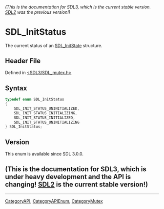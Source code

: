 ###### (This is the documentation for SDL3, which is the current stable version. [SDL2](https://wiki.libsdl.org/SDL2/) was the previous version!)
# SDL_InitStatus

The current status of an [SDL_InitState](SDL_InitState) structure.

## Header File

Defined in [<SDL3/SDL_mutex.h>](https://github.com/libsdl-org/SDL/blob/main/include/SDL3/SDL_mutex.h)

## Syntax

```c
typedef enum SDL_InitStatus
{
    SDL_INIT_STATUS_UNINITIALIZED,
    SDL_INIT_STATUS_INITIALIZING,
    SDL_INIT_STATUS_INITIALIZED,
    SDL_INIT_STATUS_UNINITIALIZING
} SDL_InitStatus;
```

## Version

This enum is available since SDL 3.0.0.

## (This is the documentation for SDL3, which is under heavy development and the API is changing! [SDL2](https://wiki.libsdl.org/SDL2/) is the current stable version!)



----
[CategoryAPI](CategoryAPI), [CategoryAPIEnum](CategoryAPIEnum), [CategoryMutex](CategoryMutex)

